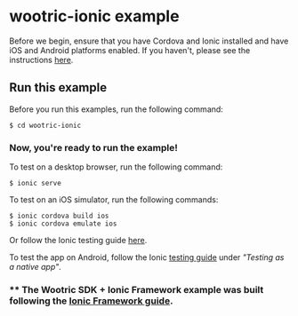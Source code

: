# wootric-ionic example

Before we begin, ensure that you have Cordova and Ionic installed and have iOS and Android platforms enabled. If you haven't, please see the instructions [here](https://github.com/Wootric/ionic-examples/tree/master#1-install-cordova-and-ionic-and-configure-ios-and-android-platforms).

## Run this example

Before you run this examples, run the following command:
```
$ cd wootric-ionic
```

### Now, you're ready to run the example!

To test on a desktop browser, run the following command:
```
$ ionic serve
```

To test on an iOS simulator, run the following commands:
```
$ ionic cordova build ios
$ ionic cordova emulate ios
```

Or follow the Ionic testing guide [here](https://ionicframework.com/docs/v1/guide/testing.html).


To test the app on Android, follow the Ionic [testing guide](https://ionicframework.com/docs/v1/guide/testing.html) under *"Testing as a native app"*.


### ** The Wootric SDK + Ionic Framework example was built following the [Ionic Framework guide](https://ionicframework.com/docs/v1/guide/).
